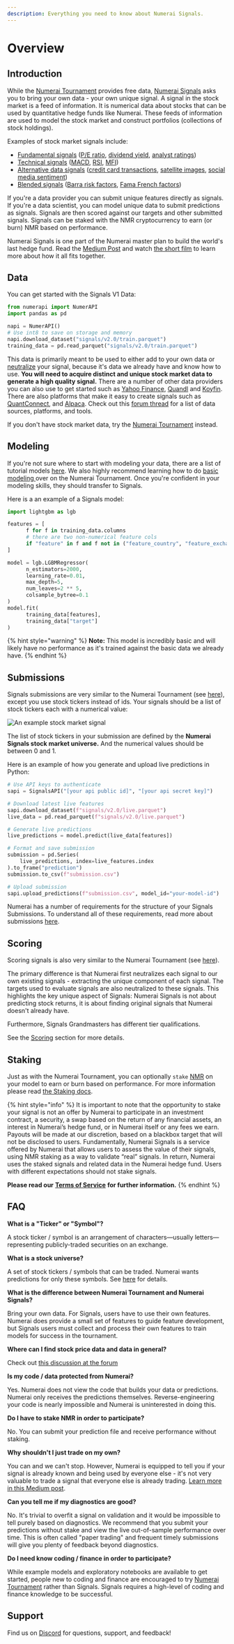 ```yaml
---
description: Everything you need to know about Numerai Signals.
---
```


# Overview

## Introduction

While the [Numerai Tournament](https://numer.ai) provides free data, [Numerai Signals](https://signals.numer.ai) asks you to bring your own data - your own unique signal. A signal in the stock market is a feed of information. It is numerical data about stocks that can be used by quantitative hedge funds like Numerai. These feeds of information are used to model the stock market and construct portfolios (collections of stock holdings).

Examples of stock market signals include:

* [Fundamental signals](https://www.investopedia.com/terms/f/fundamentalanalysis.asp) ([P/E ratio](https://www.investopedia.com/terms/p/price-earningsratio.asp), [dividend yield](https://www.investopedia.com/terms/d/dividendyield.asp), [analyst ratings](https://www.investopedia.com/terms/r/rating.asp))
* [Technical signals](https://www.investopedia.com/terms/t/technicalindicator.asp) ([MACD](https://www.investopedia.com/terms/m/macd.asp), [RSI](https://www.investopedia.com/terms/r/rsi.asp), [MFI](https://www.investopedia.com/terms/m/mfi.asp))
* [Alternative data signals](https://en.wikipedia.org/wiki/Alternative_data_\(finance\)) ([credit card transactions](https://secondmeasure.com/), [satellite images](https://www.theatlantic.com/magazine/archive/2019/05/stock-value-satellite-images-investing/586009/), [social media sentiment](https://www.swaggystocks.com/dashboard/wallstreetbets/realtime))
* [Blended signals](https://www.investopedia.com/terms/m/multifactor-model.asp) ([Barra risk factors](https://www.investopedia.com/terms/b/barra-risk-factor-analysis.asp), [Fama French factors](https://www.investopedia.com/terms/f/famaandfrenchthreefactormodel.asp))

If you're a data provider you can submit unique features directly as signals. If you're a data scientist, you can model unique data to submit predictions as signals. Signals are then scored against our targets and other submitted signals. Signals can be staked with the NMR cryptocurrency to earn (or burn) NMR based on performance.

Numerai Signals is one part of the Numerai master plan to build the world's last hedge fund. Read the [Medium Post](https://medium.com/numerai/building-the-last-hedge-fund-introducing-numerai-signals-12de26dfa69c) and watch [the short film](https://youtu.be/GWeC2PK4yXQ) to learn more about how it all fits together.

## Data

You can get started with the Signals V1 Data:

```python
from numerapi import NumerAPI
import pandas as pd

napi = NumerAPI()
# Use int8 to save on storage and memory
napi.download_dataset("signals/v2.0/train.parquet")
training_data = pd.read_parquet("signals/v2.0/train.parquet")
```

This data is primarily meant to be used to either add to your own data or [neutralize](signals-overview.md#neutralization) your signal, because it's data we already have and know how to use. **You will need to acquire distinct and unique stock market data to generate a high quality signal.** There are a number of other data providers you can also use to get started such as [Yahoo Finance](https://finance.yahoo.com/), [Quandl](https://www.quandl.com/) and [Koyfin](https://www.koyfin.com/). There are also platforms that make it easy to create signals such as [QuantConnect](https://www.quantconnect.com/), and [Alpaca](https://alpaca.markets/). Check out this [forum thread](https://forum.numer.ai/t/free-or-cheap-data-for-erasure-numerai-quant/350) for a list of data sources, platforms, and tools.

If you don't have stock market data, try the [Numerai Tournament](https://numer.ai/) instead.

## Modeling

If you're not sure where to start with modeling your data, there are a list of tutorial models [here](../numerai-tournament/models.md). We also highly recommend learning how to do [basic modeling ](../numerai-tournament/models.md)over on the Numerai Tournament. Once you're confident in your modeling skills, they should transfer to Signals.

Here is a an example of a Signals model:

```python
import lightgbm as lgb

features = [
      f for f in training_data.columns
      # there are two non-numerical feature cols
      if "feature" in f and f not in ("feature_country", "feature_exchange_code")
]

model = lgb.LGBMRegressor(
      n_estimators=2000,
      learning_rate=0.01,
      max_depth=5,
      num_leaves=2 ** 5,
      colsample_bytree=0.1
)
model.fit(
      training_data[features],
      training_data["target"]
)
```

{% hint style="warning" %}
**Note:** This model is incredibly basic and will likely have no performance as it's trained against the basic data we already have.
{% endhint %}

## Submissions

Signals submissions are very similar to the Numerai Tournament (see [here](../numerai-tournament/submissions/)), except you use stock tickers instead of ids. Your signals should be a list of stock tickers each with a numerical value:

![An example stock market signal](<../.gitbook/assets/group-42-2 (1).png>)

The list of stock tickers in your submission are defined by the **Numerai Signals stock market universe.** And the numerical values should be between 0 and 1.

Here is an example of how you generate and upload live predictions in Python:

```python
# Use API keys to authenticate
sapi = SignalsAPI("[your api public id]", "[your api secret key]")

# Download latest live features
sapi.download_dataset(f"signals/v2.0/live.parquet")
live_data = pd.read_parquet(f"signals/v2.0/live.parquet")

# Generate live predictions
live_predictions = model.predict(live_data[features])

# Format and save submission
submission = pd.Series(
    live_predictions, index=live_features.index
).to_frame("prediction")
submission.to_csv(f"submission.csv")

# Upload submission
sapi.upload_predictions(f"submission.csv", model_id="your-model-id")
```

Numerai has a number of requirements for the structure of your Signals Submissions. To understand all of these requirements, read more about submissions [here](signals-overview.md#submissions).

## Scoring

Scoring signals is also very similar to the Numerai Tournament (see [here](../numerai-tournament/scoring/)).

The primary difference is that Numerai first neutralizes each signal to our own existing signals - extracting the unique component of each signal. The targets used to evaluate signals are also neutralized to these signals. This highlights the key unique aspect of Signals: Numerai Signals is not about predicting stock returns, it is about finding original signals that Numerai doesn't already have.

Furthermore, Signals Grandmasters has different tier qualifications.

See the [Scoring](scoring/) section for more details.

## Staking <a href="#staking" id="staking"></a>

Just as with the Numerai Tournament, you can optionally `stake` [NMR](https://www.coinbase.com/price/numeraire) on your model to earn or burn based on performance. For more information please read [the Staking docs](../numerai-tournament/staking.md).

{% hint style="info" %}
It is important to note that the opportunity to stake your signal is not an offer by Numerai to participate in an investment contract, a security, a swap based on the return of any financial assets, an interest in Numerai’s hedge fund, or in Numerai itself or any fees we earn. Payouts will be made at our discretion, based on a blackbox target that will not be disclosed to users. Fundamentally, Numerai Signals is a service offered by Numerai that allows users to assess the value of their signals, using NMR staking as a way to validate “real” signals. In return, Numerai uses the staked signals and related data in the Numerai hedge fund. Users with different expectations should not stake signals.

**Please read our** [**Terms of Service**](https://numer.ai/terms) **for further information.**
{% endhint %}

## FAQ

**What is a "Ticker" or "Symbol"?**

A stock ticker / symbol is an arrangement of characters—usually letters—representing publicly-traded securities on an exchange.

**What is a stock universe?**

A set of stock tickers / symbols that can be traded. Numerai wants predictions for only these symbols. See [here](submissions.md) for details.

**What is the difference between Numerai Tournament and Numerai Signals?**

Bring your own data. For Signals, users have to use their own features. Numerai does provide a small set of features to guide feature development, but Signals users must collect and process their own features to train models for success in the tournament.

**Where can I find stock price data and data in general?**

Check out [this discussion at the forum](https://forum.numer.ai/t/free-or-cheap-data-and-tools-for-numerai-signals/350/8)

**Is my code / data protected from Numerai?**

Yes. Numerai does not view the code that builds your data or predictions. Numerai only receives the predictions themselves. Reverse-engineering your code is nearly impossible and Numerai is uninterested in doing this.

**Do I have to stake NMR in order to participate?**

No. You can submit your prediction file and receive performance without staking.

**Why shouldn't I just trade on my own?**

You can and we can't stop. However, Numerai is equipped to tell you if your signal is already known and being used by everyone else - it's not very valuable to trade a signal that everyone else is already trading. [Learn more in this Medium post](https://medium.com/numerai/building-the-last-hedge-fund-introducing-numerai-signals-12de26dfa69c).

**Can you tell me if my diagnostics are good?**

No. It's trivial to overfit a signal on validation and it would be impossible to tell purely based on diagnostics. We recommend that you submit your predictions without stake and view the live out-of-sample performance over time. This is often called "paper trading" and frequent timely submissions will give you plenty of feedback beyond diagnostics.

**Do I need know coding / finance in order to participate?**

While example models and exploratory notebooks are available to get started, people new to coding and finance are encouraged to try [Numerai Tournament](../) rather than Signals. Signals requires a high-level of coding and finance knowledge to be successful.

## Support

Find us on [Discord](https://discord.gg/numerai) for questions, support, and feedback!
